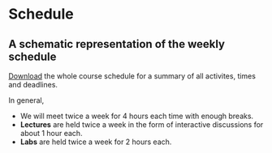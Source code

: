 # Schedule

## A schematic representation of the weekly schedule

[Download](https://surfdrive.surf.nl/files/index.php/s/xjDOlf5oA2Dv3OU/download) the whole course schedule for a summary of all activites, times and deadlines.

In general,

* We will meet twice a week for 4 hours each time with enough breaks.
* **Lectures** are held twice a week in the form of interactive discussions for about 1 hour each.
* **Labs** are held twice a week for 2 hours each.
